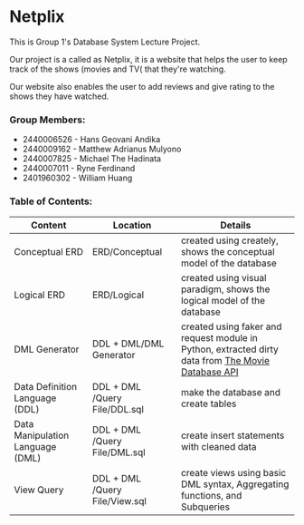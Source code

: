 # Netplix

This is Group 1's Database System Lecture Project.

Our project is a called as Netplix, it is a website that helps the user to keep track of the shows (movies and TV( that they're watching.

Our website also enables the user to add reviews and give rating to the shows they have watched.

### Group Members:
- 2440006526 - Hans Geovani Andika
- 2440009162 - Matthew Adrianus Mulyono
- 2440007825 - Michael The Hadinata
- 2440007011 - Ryne Ferdinand
- 2401960302 - William Huang

### Table of Contents:

| Content | Location | Details |
|---------|----------|---------|
| Conceptual ERD | ERD/Conceptual | created using creately, shows the conceptual model of the database |
| Logical ERD | ERD/Logical | created using visual paradigm, shows the logical model of the database|
| DML Generator | DDL + DML/DML Generator | created using faker and request module in Python, extracted dirty data from [The Movie Database API](https://developers.themoviedb.org/3) |
| Data Definition Language (DDL) | DDL + DML /Query File/DDL.sql| make the database and create tables |
| Data Manipulation Language (DML) | DDL + DML /Query File/DML.sql | create insert statements with cleaned data |
| View Query | DDL + DML /Query File/View.sql | create views using basic DML syntax, Aggregating functions, and Subqueries |


